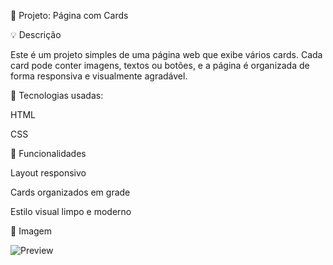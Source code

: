 📄 Projeto: Página com Cards

💡 Descrição

Este é um projeto simples de uma página web que exibe vários cards. Cada card pode conter imagens, textos ou botões, e a página é organizada de forma responsiva e visualmente agradável.

🔧 Tecnologias usadas:

HTML

CSS

🎯 Funcionalidades

Layout responsivo

Cards organizados em grade

Estilo visual limpo e moderno

📸 Imagem 

![Preview](https://github.com/user-attachments/assets/eec66db6-d11f-4536-853b-5ff39214101e)
